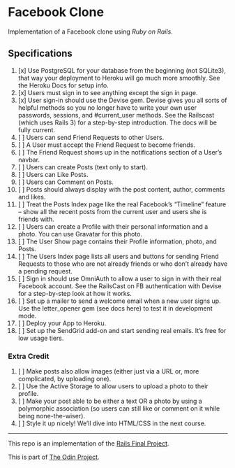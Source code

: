 # Facebook Clone

Implementation of a Facebook clone using *Ruby on Rails*.

## Specifications
1) [x] Use PostgreSQL for your database from the beginning (not SQLite3), that way your deployment to Heroku will go much more smoothly. See the Heroku Docs for setup info.
2) [x] Users must sign in to see anything except the sign in page.
3) [x] User sign-in should use the Devise gem. Devise gives you all sorts of helpful methods so you no longer have to write your own user passwords, sessions, and #current_user methods. See the Railscast (which uses Rails 3) for a step-by-step introduction. The docs will be fully current.
4) [ ] Users can send Friend Requests to other Users.
5) [ ] A User must accept the Friend Request to become friends.
6) [ ] The Friend Request shows up in the notifications section of a User’s navbar.
7) [ ] Users can create Posts (text only to start).
8) [ ] Users can Like Posts.
9) [ ] Users can Comment on Posts.
10) [ ] Posts should always display with the post content, author, comments and likes.
11) [ ] Treat the Posts Index page like the real Facebook’s “Timeline” feature – show all the recent posts from the current user and users she is friends with.
12) [ ] Users can create a Profile with their personal information and a photo. You can use Gravatar for this photo.
13) [ ] The User Show page contains their Profile information, photo, and Posts.
14) [ ] The Users Index page lists all users and buttons for sending Friend Requests to those who are not already friends or who don’t already have a pending request.
15) [ ] Sign in should use OmniAuth to allow a user to sign in with their real Facebook account. See the RailsCast on FB authentication with Devise for a step-by-step look at how it works.
16) [ ] Set up a mailer to send a welcome email when a new user signs up. Use the letter_opener gem (see docs here) to test it in development mode.
17) [ ] Deploy your App to Heroku.
18) [ ] Set up the SendGrid add-on and start sending real emails. It’s free for low usage tiers.

### Extra Credit

1) [ ] Make posts also allow images (either just via a URL or, more complicated, by uploading one).
2) [ ] Use the Active Storage to allow users to upload a photo to their profile.
3) [ ] Make your post able to be either a text OR a photo by using a polymorphic association (so users can still like or comment on it while being none-the-wiser).
4) [ ] Style it up nicely! We’ll dive into HTML/CSS in the next course.

---

This repo is an implementation of the [Rails Final Project](https://www.theodinproject.com/lessons/ruby-on-rails-rails-final-project).

This is part of [The Odin Project](https://www.theodinproject.com/).
